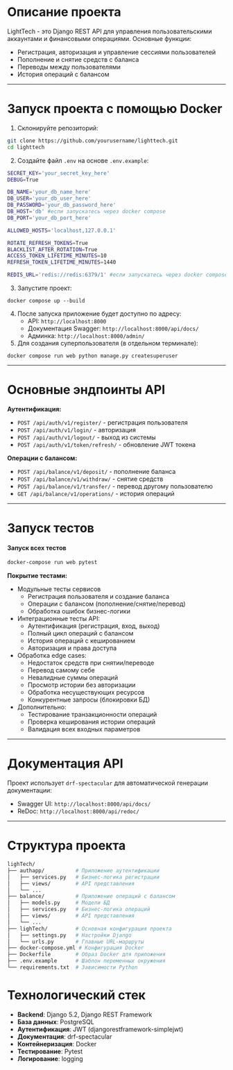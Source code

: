 # **Описание проекта**

LightTech - это Django REST API для управления пользовательскими аккаунтами и финансовыми операциями. Основные функции:

- Регистрация, авторизация и управление сессиями пользователей
- Пополнение и снятие средств с баланса
- Переводы между пользователями
- История операций с балансом
---
# **Запуск проекта с помощью Docker**

1. Склонируйте репозиторий:
```bash
git clone https://github.com/yourusername/lighttech.git
cd lighttech
```
2. Создайте файл `.env` на основе `.env.example`:
```bash
SECRET_KEY='your_secret_key_here'
DEBUG=True

DB_NAME='your_db_name_here'
DB_USER='your_db_user_here'
DB_PASSWORD='your_db_password_here'
DB_HOST='db' #если запускатесь через docker compose 
DB_PORT='your_db_port_here'

ALLOWED_HOSTS='localhost,127.0.0.1'

ROTATE_REFRESH_TOKENS=True
BLACKLIST_AFTER_ROTATION=True
ACCESS_TOKEN_LIFETIME_MINUTES=10
REFRESH_TOKEN_LIFETIME_MINUTES=1440

REDIS_URL='redis://redis:6379/1' #если запускатесь через docker compose 
```
3. Запустите проект:
```
docker compose up --build
```
4. После запуска приложение будет доступно по адресу:
    - API: `http://localhost:8000`
    - Документация Swagger: `http://localhost:8000/api/docs/`
    - Админка: `http://localhost:8000/admin/`
5. Для создания суперпользователя (в отдельном терминале):
```
docker compose run web python manage.py createsuperuser
```

---
# **Основные эндпоинты API**

**Аутентификация:**
- `POST /api/auth/v1/register/` - регистрация пользователя
- `POST /api/auth/v1/login/` - авторизация
- `POST /api/auth/v1/logout/` - выход из системы
- `POST /api/auth/v1/token/refresh/` - обновление JWT токена

**Операции с балансом:**
- `POST /api/balance/v1/deposit/` - пополнение баланса
- `POST /api/balance/v1/withdraw/` - снятие средств
- `POST /api/balance/v1/transfer/` - перевод другому пользователю
- `GET /api/balance/v1/operations/` - история операций

---
# **Запуск тестов**

#### Запуск всех тестов
```bash
docker-compose run web pytest
```

**Покрытие тестами:**
- Модульные тесты сервисов
    - Регистрация пользователя и создание баланса
    - Операции с балансом (пополнение/снятие/перевод)
    - Обработка ошибок бизнес-логики
- Интеграционные тесты API:
  - Аутентификация (регистрация, вход, выход)
  - Полный цикл операций с балансом
  - История операций с кешированием
  - Авторизация и права доступа
- Обработка edge cases:
  - Недостаток средств при снятии/переводе
  - Перевод самому себе
  - Невалидные суммы операций
  - Просмотр истории без авторизации
  - Обработка несуществующих ресурсов
  - Конкурентные запросы (блокировки БД)
- Дополнительно:
    - Тестирование транзакционности операций
    - Проверка кеширования истории операций
    - Валидация всех входных параметров
---
# **Документация API**

Проект использует `drf-spectacular` для автоматической генерации документации:
- Swagger UI: `http://localhost:8000/api/docs/`
- ReDoc: `http://localhost:8000/api/redoc/`
---

# **Структура проекта**
```bash
lighTech/
├── authapp/          # Приложение аутентификации
│   ├── services.py   # Бизнес-логика регистрации
│   ├── views/        # API представления
│   └── ...
├── balance/          # Приложение операций с балансом
│   ├── models.py     # Модели БД
│   ├── services.py   # Бизнес-логика операций
│   ├── views/        # API представления
│   └── ...
├── lighTech/         # Основная конфигурация проекта
│   ├── settings.py   # Настройки Django
│   └── urls.py       # Главные URL-маршруты
├── docker-compose.yml # Конфигурация Docker
├── Dockerfile        # Образ Docker для приложения
├── .env.example      # Шаблон переменных окружения
└── requirements.txt  # Зависимости Python
```

# **Технологический стек**

- **Backend**: Django 5.2, Django REST Framework
- **База данных**: PostgreSQL
- **Аутентификация**: JWT (djangorestframework-simplejwt)
- **Документация**: drf-spectacular
- **Контейнеризация**: Docker
- **Тестирование**: Pytest
- **Логирование**: logging
